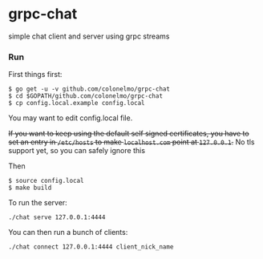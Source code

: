 # grpc-chat

simple chat client and server using grpc streams

### Run
First things first:
```
$ go get -u -v github.com/colonelmo/grpc-chat
$ cd $GOPATH/github.com/colonelmo/grpc-chat
$ cp config.local.example config.local
```
You may want to edit config.local file.

~~If you want to keep using the default self signed certificates, you have to set an entry in ```/etc/hosts``` to make ```localhost.com``` point at ```127.0.0.1```.~~ No tls support yet, so you can safely ignore this

Then

```
$ source config.local
$ make build
```
To run the server:
```
./chat serve 127.0.0.1:4444
```

You can then run a bunch of clients:
```
./chat connect 127.0.0.1:4444 client_nick_name
```
